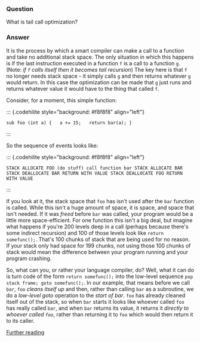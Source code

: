 ### Question
What is tail call optimization? 


### Answer
It is the process by which a smart compiler can make a call to a
function and take no additional stack space. The only situation in which
this happens is if the last instruction executed in a function `f` is a
call to a function `g`. (Note: *if `f` calls itself then it becomes tail
recursion*) The key here is that `f` no longer needs stack space - it
simply calls `g` and then returns whatever `g` would return. In this
case the optimization can be made that `g` just runs and returns
whatever value it would have to the thing that called `f`.

Consider, for a moment, this simple function:

::: {.codehilite style="background: #f8f8f8" align="left"}
``` {style="line-height: 125%"}
sub foo (int a) {   a += 15;   return bar(a); } 
```
:::

So the sequence of events looks like:

::: {.codehilite style="background: #f8f8f8" align="left"}
``` {style="line-height: 125%"}
STACK ALLOCATE FOO (do stuff) call function bar STACK ALLOCATE BAR STACK DEALLOCATE BAR RETURN WITH VALUE STACK DEALLOCATE FOO RETURN WITH VALUE 
```
:::

If you look at it, the stack space that `foo` has isn\'t used after the
`bar` function is called. While this isn\'t a huge amount of space, it
is space, and space that isn\'t needed. If it was *freed* before `bar`
was called, your program would be a little more space-efficient. For one
function this isn\'t a big deal, but imagine what happens if you\'re 200
levels deep in a call (perhaps because there\'s some indirect recursion)
and 100 of those levels look like `return somefunc();`. That\'s 100
chunks of stack that are being used for no reason. If your stack only
had space for 199 chunks, not using those 100 chunks of stack would mean
the difference between your program running and your program crashing.

So, what can you, or rather your language compiler, do? Well, what it
can do is turn code of the form `return somefunc();` into the low-level
sequence `pop stack frame; goto somefunc();`. In our example, that means
before we call `bar`, `foo` *cleans itself up* and then, rather than
calling `bar` as a subroutine, we do a *low-level goto* operation to the
*start of bar*. `foo` has already cleaned itself out of the stack, so
when `bar` starts it looks like whoever called `foo` has really called
`bar`, and when `bar` returns its value, it returns it *directly to
whoever called `foo`*, rather than returning it to `foo` which would
then return it to its caller.

[Further
reading](http://web.archive.org/web/20111030134120/http://www.sidhe.org/~dan/blog/archives/000211.html)


